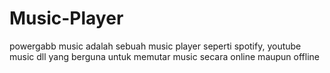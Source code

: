 # Music-Player
powergabb music adalah sebuah music player seperti spotify, youtube music dll yang berguna untuk memutar music secara online maupun offline
